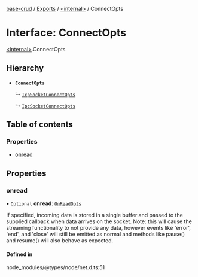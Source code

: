 [base-crud](../README.md) / [Exports](../modules.md) / [\<internal\>](../modules/internal_.md) / ConnectOpts

# Interface: ConnectOpts

[\<internal\>](../modules/internal_.md).ConnectOpts

## Hierarchy

- **`ConnectOpts`**

  ↳ [`TcpSocketConnectOpts`](internal_.TcpSocketConnectOpts.md)

  ↳ [`IpcSocketConnectOpts`](internal_.IpcSocketConnectOpts.md)

## Table of contents

### Properties

- [onread](internal_.ConnectOpts.md#onread)

## Properties

### onread

• `Optional` **onread**: [`OnReadOpts`](internal_.OnReadOpts.md)

If specified, incoming data is stored in a single buffer and passed to the supplied callback when data arrives on the socket.
Note: this will cause the streaming functionality to not provide any data, however events like 'error', 'end', and 'close' will
still be emitted as normal and methods like pause() and resume() will also behave as expected.

#### Defined in

node_modules/@types/node/net.d.ts:51
